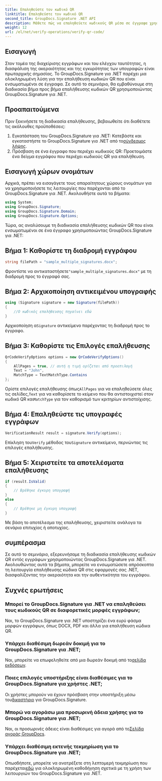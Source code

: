 ```yaml
---
title: Επαληθεύστε τον κωδικό QR
linktitle: Επαληθεύστε τον κωδικό QR
second_title: GroupDocs.Signature .NET API
description: Μάθετε πώς να επαληθεύετε κωδικούς QR μέσα σε έγγραφα χρησιμοποιώντας το GroupDocs.Signature για .NET. Ολοκληρωμένο σεμινάριο με οδηγό βήμα προς βήμα.
weight: 12
url: /el/net/verify-operations/verify-qr-code/
---
```

## Εισαγωγή
Στον τομέα της διαχείρισης εγγράφων και του ελέγχου ταυτότητας, η διασφάλιση της ακεραιότητας και της εγκυρότητας των υπογραφών είναι πρωταρχικής σημασίας. Το GroupDocs.Signature για .NET παρέχει μια ολοκληρωμένη λύση για την επαλήθευση κωδικών QR που είναι ενσωματωμένοι σε έγγραφα. Σε αυτό το σεμινάριο, θα εμβαθύνουμε στη διαδικασία βήμα προς βήμα επαλήθευσης κωδικών QR χρησιμοποιώντας GroupDocs.Signature για .NET.
## Προαπαιτούμενα
Πριν ξεκινήσετε τη διαδικασία επαλήθευσης, βεβαιωθείτε ότι διαθέτετε τις ακόλουθες προϋποθέσεις:
1.  Εγκατάσταση του GroupDocs.Signature για .NET: Κατεβάστε και εγκαταστήστε το GroupDocs.Signature για .NET από το[σύνδεσμος λήψης](https://releases.groupdocs.com/signature/net/).
2. Πρόσβαση σε ένα έγγραφο που περιέχει κωδικούς QR: Προετοιμάστε ένα δείγμα εγγράφου που περιέχει κωδικούς QR για επαλήθευση. 

## Εισαγωγή χώρων ονομάτων
Αρχικά, πρέπει να εισαγάγετε τους απαραίτητους χώρους ονομάτων για να χρησιμοποιήσετε τις λειτουργίες που παρέχονται από το GroupDocs.Signature για .NET. Ακολουθήστε αυτά τα βήματα:

```csharp
using System;
using GroupDocs.Signature;
using GroupDocs.Signature.Domain;
using GroupDocs.Signature.Options;
```


Τώρα, ας αναλύσουμε τη διαδικασία επαλήθευσης κωδικών QR που είναι ενσωματωμένοι σε ένα έγγραφο χρησιμοποιώντας GroupDocs.Signature για .NET:
## Βήμα 1: Καθορίστε τη διαδρομή εγγράφου
```csharp
string filePath = "sample_multiple_signatures.docx";
```
 Φροντίστε να αντικαταστήσετε`"sample_multiple_signatures.docx"` με τη διαδρομή προς το έγγραφό σας.
## Βήμα 2: Αρχικοποίηση αντικειμένου υπογραφής
```csharp
using (Signature signature = new Signature(filePath))
{
    //Ο κωδικός επαλήθευσης πηγαίνει εδώ
}
```
 Αρχικοποίηση α`Signature` αντικείμενο παρέχοντας τη διαδρομή προς το έγγραφο.
## Βήμα 3: Καθορίστε τις Επιλογές επαλήθευσης
```csharp
QrCodeVerifyOptions options = new QrCodeVerifyOptions()
{
    AllPages = true, // αυτή η τιμή ορίζεται από προεπιλογή
    Text = "John",
    MatchType = TextMatchType.Contains
};
```
 Ορίστε επιλογές επαλήθευσης όπως`AllPages` για να επαληθεύσετε όλες τις σελίδες,`Text` για να καθορίσετε το κείμενο που θα αντιστοιχιστεί στον κωδικό QR και`MatchType` για τον καθορισμό των κριτηρίων αντιστοίχισης.
## Βήμα 4: Επαληθεύστε τις υπογραφές εγγράφων
```csharp
VerificationResult result = signature.Verify(options);
```
 Επίκληση του`Verify` μέθοδος του`Signature` αντικείμενο, περνώντας τις επιλογές επαλήθευσης.
## Βήμα 5: Χειριστείτε τα αποτελέσματα επαλήθευσης
```csharp
if (result.IsValid)
{
    // Βρέθηκε έγκυρη υπογραφή
}
else
{
    // Βρέθηκε μη έγκυρη υπογραφή
}
```
Με βάση το αποτέλεσμα της επαλήθευσης, χειριστείτε ανάλογα τα σενάρια επιτυχίας ή αποτυχίας.

## συμπέρασμα
Σε αυτό το σεμινάριο, εξερευνήσαμε τη διαδικασία επαλήθευσης κωδικών QR εντός εγγράφων χρησιμοποιώντας GroupDocs.Signature για .NET. Ακολουθώντας αυτά τα βήματα, μπορείτε να ενσωματώσετε απρόσκοπτα τη λειτουργία επαλήθευσης κώδικα QR στις εφαρμογές σας .NET, διασφαλίζοντας την ακεραιότητα και την αυθεντικότητα του εγγράφου.
## Συχνές ερωτήσεις
### Μπορεί το GroupDocs.Signature για .NET να επαληθεύσει τους κωδικούς QR σε διαφορετικές μορφές εγγράφων;
Ναι, το GroupDocs.Signature για .NET υποστηρίζει ένα ευρύ φάσμα μορφών εγγράφων, όπως DOCX, PDF και άλλα για επαλήθευση κώδικα QR.
### Υπάρχει διαθέσιμη δωρεάν δοκιμή για το GroupDocs.Signature για .NET;
 Ναι, μπορείτε να επωφεληθείτε από μια δωρεάν δοκιμή από το[σελίδα εκδόσεων](https://releases.groupdocs.com/).
### Ποιες επιλογές υποστήριξης είναι διαθέσιμες για το GroupDocs.Signature για χρήστες .NET;
 Οι χρήστες μπορούν να έχουν πρόσβαση στην υποστήριξη μέσω του[δικαστήριο](https://forum.groupdocs.com/c/signature/13) για GroupDocs.Signature.
### Μπορώ να αγοράσω μια προσωρινή άδεια χρήσης για το GroupDocs.Signature για .NET;
 Ναι, οι προσωρινές άδειες είναι διαθέσιμες για αγορά από το[Σελίδα αγοράς GroupDocs](https://purchase.groupdocs.com/temporary-license/).
### Υπάρχει διαθέσιμη εκτενής τεκμηρίωση για το GroupDocs.Signature για .NET;
 Οπωσδήποτε, μπορείτε να ανατρέξετε στη λεπτομερή τεκμηρίωση που παρέχεται[εδώ](https://tutorials.groupdocs.com/signature/net/) για ολοκληρωμένη καθοδήγηση σχετικά με τη χρήση των λειτουργιών του GroupDocs.Signature για .NET.